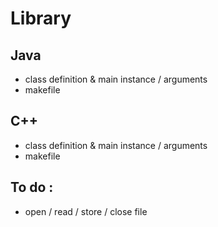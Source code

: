 # Library

## Java
- class definition & main instance / arguments
- makefile

## C++
- class definition & main instance / arguments
- makefile

## To do :
- open / read / store / close file
